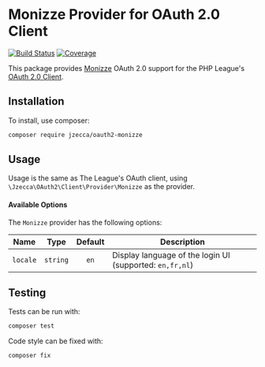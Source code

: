# Monizze Provider for OAuth 2.0 Client

[![Build Status](https://img.shields.io/github/workflow/status/jzecca/oauth2-monizze/CI?logo=github&style=flat-square)](https://github.com/jzecca/oauth2-monizze/actions/workflows/ci.yaml)
[![Coverage](https://img.shields.io/codecov/c/gh/jzecca/oauth2-monizze?logo=codecov&style=flat-square)](https://codecov.io/gh/jzecca/oauth2-monizze)

This package provides [Monizze][monizze] OAuth 2.0 support
for the PHP League's [OAuth 2.0 Client][oauth2-client].

[monizze]: https://www.monizze.be
[oauth2-client]: https://github.com/thephpleague/oauth2-client

## Installation

To install, use composer:

```sh
composer require jzecca/oauth2-monizze
```

## Usage

Usage is the same as The League's OAuth client, using `\Jzecca\OAuth2\Client\Provider\Monizze` as the provider.

#### Available Options

The `Monizze` provider has the following options:

| Name     |   Type   | Default | Description                                              |
|----------|:--------:|:-------:|----------------------------------------------------------|
| `locale` | `string` |  `en`   | Display language of the login UI (supported: `en,fr,nl`) |

## Testing

Tests can be run with:

```sh
composer test
```

Code style can be fixed with:

```sh
composer fix
```
